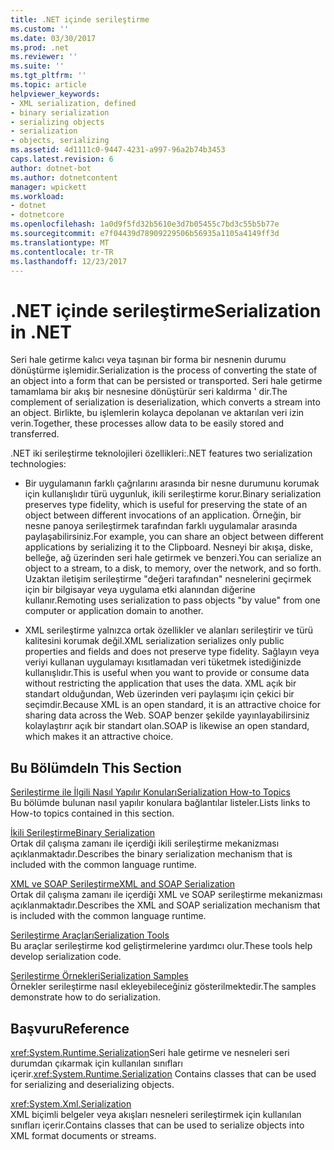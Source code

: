 ```yaml
---
title: .NET içinde serileştirme
ms.custom: ''
ms.date: 03/30/2017
ms.prod: .net
ms.reviewer: ''
ms.suite: ''
ms.tgt_pltfrm: ''
ms.topic: article
helpviewer_keywords:
- XML serialization, defined
- binary serialization
- serializing objects
- serialization
- objects, serializing
ms.assetid: 4d1111c0-9447-4231-a997-96a2b74b3453
caps.latest.revision: 6
author: dotnet-bot
ms.author: dotnetcontent
manager: wpickett
ms.workload:
- dotnet
- dotnetcore
ms.openlocfilehash: 1a0d9f5fd32b5610e3d7b05455c7bd3c55b5b77e
ms.sourcegitcommit: e7f04439d78909229506b56935a1105a4149ff3d
ms.translationtype: MT
ms.contentlocale: tr-TR
ms.lasthandoff: 12/23/2017
---
```

# <a name="serialization-in-net"></a><span data-ttu-id="fff64-102">.NET içinde serileştirme</span><span class="sxs-lookup"><span data-stu-id="fff64-102">Serialization in .NET</span></span>
<span data-ttu-id="fff64-103">Seri hale getirme kalıcı veya taşınan bir forma bir nesnenin durumu dönüştürme işlemidir.</span><span class="sxs-lookup"><span data-stu-id="fff64-103">Serialization is the process of converting the state of an object into a form that can be persisted or transported.</span></span> <span data-ttu-id="fff64-104">Seri hale getirme tamamlama bir akış bir nesnesine dönüştürür seri kaldırma ' dir.</span><span class="sxs-lookup"><span data-stu-id="fff64-104">The complement of serialization is deserialization, which converts a stream into an object.</span></span> <span data-ttu-id="fff64-105">Birlikte, bu işlemlerin kolayca depolanan ve aktarılan veri izin verin.</span><span class="sxs-lookup"><span data-stu-id="fff64-105">Together, these processes allow data to be easily stored and transferred.</span></span>  
  
<span data-ttu-id="fff64-106">.NET iki serileştirme teknolojileri özellikleri:</span><span class="sxs-lookup"><span data-stu-id="fff64-106">.NET features two serialization technologies:</span></span>  
  
-   <span data-ttu-id="fff64-107">Bir uygulamanın farklı çağrılarını arasında bir nesne durumunu korumak için kullanışlıdır türü uygunluk, ikili serileştirme korur.</span><span class="sxs-lookup"><span data-stu-id="fff64-107">Binary serialization preserves type fidelity, which is useful for preserving the state of an object between different invocations of an application.</span></span> <span data-ttu-id="fff64-108">Örneğin, bir nesne panoya serileştirmek tarafından farklı uygulamalar arasında paylaşabilirsiniz.</span><span class="sxs-lookup"><span data-stu-id="fff64-108">For example, you can share an object between different applications by serializing it to the Clipboard.</span></span> <span data-ttu-id="fff64-109">Nesneyi bir akışa, diske, belleğe, ağ üzerinden seri hale getirmek ve benzeri.</span><span class="sxs-lookup"><span data-stu-id="fff64-109">You can serialize an object to a stream, to a disk, to memory, over the network, and so forth.</span></span> <span data-ttu-id="fff64-110">Uzaktan iletişim serileştirme "değeri tarafından" nesnelerini geçirmek için bir bilgisayar veya uygulama etki alanından diğerine kullanır.</span><span class="sxs-lookup"><span data-stu-id="fff64-110">Remoting uses serialization to pass objects "by value" from one computer or application domain to another.</span></span>  
  
-   <span data-ttu-id="fff64-111">XML serileştirme yalnızca ortak özellikler ve alanları serileştirir ve türü kalitesini korumak değil.</span><span class="sxs-lookup"><span data-stu-id="fff64-111">XML serialization serializes only public properties and fields and does not preserve type fidelity.</span></span> <span data-ttu-id="fff64-112">Sağlayın veya veriyi kullanan uygulamayı kısıtlamadan veri tüketmek istediğinizde kullanışlıdır.</span><span class="sxs-lookup"><span data-stu-id="fff64-112">This is useful when you want to provide or consume data without restricting the application that uses the data.</span></span> <span data-ttu-id="fff64-113">XML açık bir standart olduğundan, Web üzerinden veri paylaşımı için çekici bir seçimdir.</span><span class="sxs-lookup"><span data-stu-id="fff64-113">Because XML is an open standard, it is an attractive choice for sharing data across the Web.</span></span> <span data-ttu-id="fff64-114">SOAP benzer şekilde yayınlayabilirsiniz kolaylaştırır açık bir standart olan.</span><span class="sxs-lookup"><span data-stu-id="fff64-114">SOAP is likewise an open standard, which makes it an attractive choice.</span></span>  
  
## <a name="in-this-section"></a><span data-ttu-id="fff64-115">Bu Bölümde</span><span class="sxs-lookup"><span data-stu-id="fff64-115">In This Section</span></span>  
[<span data-ttu-id="fff64-116">Serileştirme ile İlgili Nasıl Yapılır Konuları</span><span class="sxs-lookup"><span data-stu-id="fff64-116">Serialization How-to Topics</span></span>](../../../docs/standard/serialization/serialization-how-to-topics.md)  
<span data-ttu-id="fff64-117">Bu bölümde bulunan nasıl yapılır konulara bağlantılar listeler.</span><span class="sxs-lookup"><span data-stu-id="fff64-117">Lists links to How-to topics contained in this section.</span></span>
  
[<span data-ttu-id="fff64-118">İkili Serileştirme</span><span class="sxs-lookup"><span data-stu-id="fff64-118">Binary Serialization</span></span>](../../../docs/standard/serialization/binary-serialization.md)  
<span data-ttu-id="fff64-119">Ortak dil çalışma zamanı ile içerdiği ikili serileştirme mekanizması açıklanmaktadır.</span><span class="sxs-lookup"><span data-stu-id="fff64-119">Describes the binary serialization mechanism that is included with the common language runtime.</span></span>

[<span data-ttu-id="fff64-120">XML ve SOAP Serileştirme</span><span class="sxs-lookup"><span data-stu-id="fff64-120">XML and SOAP Serialization</span></span>](../../../docs/standard/serialization/xml-and-soap-serialization.md)  
<span data-ttu-id="fff64-121">Ortak dil çalışma zamanı ile içerdiği XML ve SOAP serileştirme mekanizması açıklanmaktadır.</span><span class="sxs-lookup"><span data-stu-id="fff64-121">Describes the XML and SOAP serialization mechanism that is included with the common language runtime.</span></span>

[<span data-ttu-id="fff64-122">Serileştirme Araçları</span><span class="sxs-lookup"><span data-stu-id="fff64-122">Serialization Tools</span></span>](../../../docs/standard/serialization/serialization-tools.md)  
<span data-ttu-id="fff64-123">Bu araçlar serileştirme kod geliştirmelerine yardımcı olur.</span><span class="sxs-lookup"><span data-stu-id="fff64-123">These tools help develop serialization code.</span></span>

[<span data-ttu-id="fff64-124">Serileştirme Örnekleri</span><span class="sxs-lookup"><span data-stu-id="fff64-124">Serialization Samples</span></span>](../../../docs/standard/serialization/serialization-samples.md)  
<span data-ttu-id="fff64-125">Örnekler serileştirme nasıl ekleyebileceğiniz gösterilmektedir.</span><span class="sxs-lookup"><span data-stu-id="fff64-125">The samples demonstrate how to do serialization.</span></span>

## <a name="reference"></a><span data-ttu-id="fff64-126">Başvuru</span><span class="sxs-lookup"><span data-stu-id="fff64-126">Reference</span></span>
<span data-ttu-id="fff64-127"><xref:System.Runtime.Serialization>Seri hale getirme ve nesneleri seri durumdan çıkarmak için kullanılan sınıfları içerir.</span><span class="sxs-lookup"><span data-stu-id="fff64-127"><xref:System.Runtime.Serialization> Contains classes that can be used for serializing and deserializing objects.</span></span>
  
<xref:System.Xml.Serialization>  
<span data-ttu-id="fff64-128">XML biçimli belgeler veya akışları nesneleri serileştirmek için kullanılan sınıfları içerir.</span><span class="sxs-lookup"><span data-stu-id="fff64-128">Contains classes that can be used to serialize objects into XML format documents or streams.</span></span>